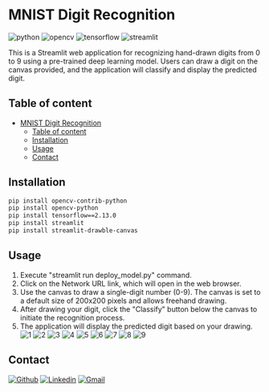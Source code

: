 # MNIST Digit Recognition

![python](https://img.shields.io/badge/Python-27338e?style=for-the-badge&logo=python&logoColor=white) ![opencv](https://img.shields.io/badge/OpenCV-27338e?style=for-the-badge&logo=OpenCV&logoColor=white) ![tensorflow](https://img.shields.io/badge/TensorFlow-FF6F00?style=for-the-badge&logo=TensorFlow&logoColor=white) ![streamlit](https://img.shields.io/badge/Streamlit-FF4B4B?style=for-the-badge&logo=Streamlit&logoColor=white)

This is a Streamlit web application for recognizing hand-drawn digits from 0 to 9 using a pre-trained deep learning model. Users can draw a digit on the canvas provided, and the application will classify and display the predicted digit.

## Table of content

- [MNIST Digit Recognition](#mnist-digit-recognition)
  - [Table of content](#table-of-content)
  - [Installation](#installation)
  - [Usage](#usage)
  - [Contact](#contact)

## Installation

```bash
pip install opencv-contrib-python
pip install opencv-python
pip install tensorflow==2.13.0
pip install streamlit
pip install streamlit-drawble-canvas
```

## Usage

1. Execute "streamlit run deploy_model.py" command.
1. Click on the Network URL link, which will open in the web browser.
1. Use the canvas to draw a single-digit number (0-9). The canvas is set to a default size of 200x200 pixels and allows freehand drawing.
1. After drawing your digit, click the "Classify" button below the canvas to initiate the recognition process.
1. The application will display the predicted digit based on your drawing.
   ![1](./result/1.png)
   ![2](./result/2.png)
   ![3](./result/3.png)
   ![4](./result/4.png)
   ![5](./result/5.png)
   ![6](./result/6.png)
   ![7](./result/7.png)
   ![8](./result/8.png)
   ![9](./result/9.png)

## Contact

[![Github](https://img.shields.io/badge/Github-100000.svg?logo=github&logoColor=white)](https://github.com/YunTW) [![Linkedin](https://img.shields.io/badge/Linkedin-0077B5.svg?logo=linkedin&logoColor=white)](https://www.linkedin.com/in/yuntw/) [![Gmail](https://img.shields.io/badge/Gmail-D14836?logo=gmail&logoColor=white)](terrell60813@gmail.com)
